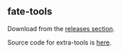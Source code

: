 fate-tools
----------

Download from the [releases section](https://github.com/ccc-tl/fate-tools/releases).

Source code for extra-tools is [here](https://github.com/ccc-tl/translation-tools).
